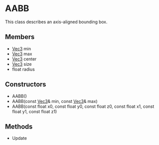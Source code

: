 # AABB #
This class describes an axis-aligned bounding box.

## Members ##
- [Vec3](CPP_Vec3.md) min
- [Vec3](CPP_Vec3.md) max
- [Vec3](CPP_Vec3.md) center
- [Vec3](CPP_Vec3.md) size
- float radius

## Constructors ##
- AABB()
- AABB(const [Vec3](CPP_Vec3.md)& min, const [Vec3](CPP_Vec3.md)& max)
- AABB(const float x0, const float y0, const float z0, const float x1, const float y1, const float z1)

## Methods ##
- Update
